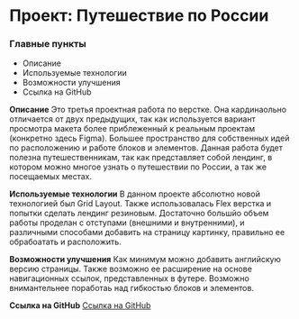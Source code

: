# Проект: Путешествие по России

### Главные пункты
* Описание
* Используемые технологии
* Возможности улучшения
* Ссылка на GitHub

**Описание**
Это третья проектная работа по верстке. Она кардинаольно отличается от двух предыдущих, так как используется
вариант просмотра макета более приблеженный к реальным проектам (конкретно здесь Figma). Большее пространство
для собственных идей по расположению и работе блоков и элементов. Данная работа будет полезна путешественникам,
так как представляет собой лендинг, в котором можно многое узнать о путешествии по России, а так же посещаемых местах.

**Используемые технологии**
В данном проекте абсолютно новой технологией был Grid Layout. Также использовалась Flex верстка и попытки сделать лендинг
резиновым. Достаточно большйо объем работы проделан с отступами (внешними и внутренними), и различными способами добавить
на страницу картинку, правильно ее обрабоатать и расположить.

**Возможности улучшения**
Как минимум можно добавить английскую версию страницы. Также возможно ее расширение на основе навигационных ссылок, представленных
в футере. Возможно внимантельнее поработаь над гибкостью блоков и элементов.

**Ссылка на GitHub**
[Ссылка на GitHub]()